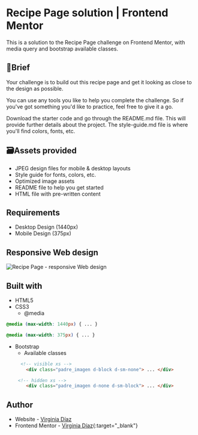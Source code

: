 # Recipe Page solution | Frontend Mentor
This is a solution to the Recipe Page challenge on Frontend Mentor, with media query and bootstrap available classes.

## 📝Brief
Your challenge is to build out this recipe page and get it looking as close to the design as possible.

You can use any tools you like to help you complete the challenge. So if you've got something you'd like to practice, feel free to give it a go.

Download the starter code and go through the README.md file. This will provide further details about the project. The style-guide.md file is where you'll find colors, fonts, etc.

## 🗃Assets provided
- JPEG design files for mobile & desktop layouts
- Style guide for fonts, colors, etc.
- Optimized image assets
- README file to help you get started
- HTML file with pre-written content

## Requirements
- Desktop Design (1440px)
- Mobile Design (375px)

## Responsive Web design
![Recipe Page - responsive Web design](/responsive.jpg)

## Built with
 - HTML5
 - CSS3
   - @media
```css
@media (max-width: 1440px) { ... }

@media (max-width: 375px) { ... }
```
- Bootstrap
  - Available classes
  ```html
    <!-- visible xs -->
      <div class="padre_imagen d-block d-sm-none"> ... </div>

   <!-- hidden xs -->
      <div class="padre_imagen d-none d-sm-block"> ... </div>           
  ```

## Author
- Website - <a href="https://github.com/Virginiadm" target="_blank">Virginia Díaz</a>
- Frontend Mentor - [Virginia Díaz](https://www.frontendmentor.io/profile/Virginiadm){:target="_blank"}

